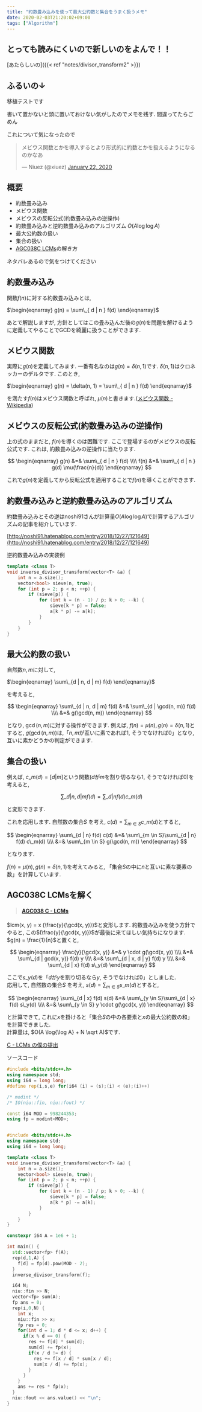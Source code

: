 ```yaml
---
title: "約数畳み込みを使って最大公約数と集合をうまく扱うメモ"
date: 2020-02-03T21:20:02+09:00
tags: ["Algorithm"]
---
```


## とっても読みにくいので新しいのをよんで！！

[あたらしいの]({{< ref "notes/divisor_transform2" >}})

## ふるいの↓

移植テストです

書いて置かないと頭に置いておけない気がしたのでメモを残す. 間違ってたらごめん

これについて気になったので

<blockquote class="twitter-tweet"><p lang="ja" dir="ltr">メビウス関数とかを導入するとより形式的に約数とかを扱えるようになるのかなあ</p>&mdash; Niuez (@xiuez) <a href="https://twitter.com/xiuez/status/1219811848263852033?ref_src=twsrc%5Etfw">January 22, 2020</a></blockquote> <script async src="https://platform.twitter.com/widgets.js" charset="utf-8"></script>

## 概要

- 約数畳み込み
- メビウス関数
- メビウスの反転公式(約数畳み込みの逆操作)
- 約数畳み込みと逆約数畳み込みのアルゴリズム $O(A \log{\log A})$
- 最大公約数の扱い
- 集合の扱い
- [AGC038C LCMs](https://atcoder.jp/contests/agc038/tasks/agc038_c)の解き方

ネタバレあるので気をつけてください

## 約数畳み込み

関数$f(n)$に対する約数畳み込みとは, 

$\begin{eqnarray} g(n) = \sum\_{ d | n } f(d) \end{eqnarray}$


あとで解説しますが, 方針としてはこの畳み込んだ後の$g(n)$を問題を解けるように定義してやることでGCDを綺麗に扱うことができます.

## メビウス関数

実際に$g(n)$を定義してみます. 一番有名なのは$g(n) = \delta(n, 1)$です. $\delta(n, 1)$はクロネッカーのデルタです. このとき, 

$\begin{eqnarray} g(n) = \delta(n, 1) = \sum\_{ d | n } f(d) \end{eqnarray}$

を満たす$f(n)$はメビウス関数と呼ばれ, $\mu(n)$と書きます.([メビウス関数 - Wikipedia](https://ja.wikipedia.org/wiki/%E3%83%A1%E3%83%93%E3%82%A6%E3%82%B9%E9%96%A2%E6%95%B0))

## メビウスの反転公式(約数畳み込みの逆操作)

上の式のままだと, $f(n)$を導くのは困難です. ここで登場するのがメビウスの反転公式です. これは, 約数畳み込みの逆操作に当たります.

$$ \begin{eqnarray}
g(n) &=& \sum\_{ d | n } f(d) \\\\
f(n) &=& \sum\_{ d | n } g(d) \mu(\frac{n}{d})
\end{eqnarray} $$

これで$g(n)$を定義してから反転公式を適用することで$f(n)$を導くことができます.

## 約数畳み込みと逆約数畳み込みのアルゴリズム

約数畳み込みとその逆はnoshi91さんが計算量$O(A \log{\log A})$で計算するアルゴリズムの記事を紹介しています. 

[http://noshi91.hatenablog.com/entry/2018/12/27/121649](http://noshi91.hatenablog.com/entry/2018/12/27/121649)


逆約数畳み込みの実装例

```cpp
template <class T>
void inverse_divisor_transform(vector<T> &a) {
    int n = a.size();
    vector<bool> sieve(n, true);
    for (int p = 2; p < n; ++p) {
        if (sieve[p]) {
            for (int k = (n - 1) / p; k > 0; --k) {
                sieve[k * p] = false;
                a[k * p] -= a[k];
            }
        }
    }
}
```

## 最大公約数の扱い

自然数$n, m$に対して, 

$\begin{eqnarray} \sum\_{d | n, d | m} f(d) \end{eqnarray}$

を考えると, 

$$
\begin{eqnarray}
\sum\_{d | n, d | m} f(d) &=& \sum\_{d | \gcd(n, m)} f(d) \\\\
&=& g(\gcd(n, m))
\end{eqnarray}
$$

となり, $\gcd(n, m)$に対する操作ができます. 例えば, $f(n) = \mu(n), g(n) = \delta(n, 1)$とすると, $g(\gcd(n, m))$は,「$n, m$が互いに素であれば$1$, そうでなければ$0$」となり, 互いに素かどうかの判定ができます.

## 集合の扱い

例えば, $c\_m(d) = [d | m$]という関数($d$が$m$を割り切るなら$1$, そうでなければ$0$)を考えると,

$$ \sum\_{d | n, d | m} f(d) = \sum\_{ d | n } f(d) c\_m(d) $$

と変形できます.

これを応用します. 自然数の集合$S$ を考え, $c(d) = \sum_{m \in S} c\_m(d)$とすると, 

$$
\begin{eqnarray}
\sum\_{d | n} f(d) c(d) &=& \sum\_{m \in S}\sum\_{d | n} f(d) c\_m(d) \\\\
&=& \sum\_{m \in S} g(\gcd(n, m))
\end{eqnarray}
$$

となります.

$f(n) = \mu(n), g(n) = \delta(n, 1)$を考えてみると, 「集合$S$の中に$n$と互いに素な要素の数」を計算しています.

## AGC038C LCMsを解く


<blockquote><h4><a href="https://atcoder.jp/contests/agc038/tasks/agc038_c">AGC038 C - LCMs</a></h4></blockquote>

$lcm(x, y) = x (\frac{y}{\gcd(x, y)})$と変形します. 約数畳み込みを使う方針でやると, この$(\frac{y}{\gcd(x, y)})$が最後に来てほしい気持ちになります. $g(n) = \frac{1}{n}$と置くと, 

$$
\begin{eqnarray}
\frac{y}{\gcd(x, y)} &=& y \cdot g(\gcd(x, y)) \\\\
&=& \sum\_{d | gcd(x, y)} f(d) y \\\\
&=& \sum\_{d | x, d | y} f(d) y \\\\
&=& \sum\_{d | x} f(d) s\_y(d)
\end{eqnarray}
$$

ここで$s\_y(d)$を「$d$が$y$を割り切るなら$y$, そうでなければ$0$」としました.  
応用して, 自然数の集合$S$ を考え, $s(d) = \sum_{m \in S} s\_m(d)$とすると, 

$$
\begin{eqnarray}
\sum\_{d | x} f(d) s(d) &=& \sum\_{y \in S}\sum\_{d | x} f(d) s\_y(d) \\\\
&=& \sum\_{y \in S} y \cdot g(\gcd(x, y))
\end{eqnarray}
$$

と計算できて, これに$x$を掛けると「集合$S$の中の各要素と$x$の最大公約数の和」を計算できました.  
計算量は, $O(A \log{\log A} + N \sqrt A)$です.


<a href="https://atcoder.jp/contests/agc038/submissions/9703431">C - LCMs の僕の提出</a>

ソースコード

```cpp
#include <bits/stdc++.h>
using namespace std;
using i64 = long long;
#define rep(i,s,e) for(i64 (i) = (s);(i) < (e);(i)++)

/* modint */
/* IO(niu::fin, niu::fout) */

const i64 MOD = 998244353;
using fp = modint<MOD>;


#include <bits/stdc++.h>
using namespace std;
using i64 = long long;

template <class T>
void inverse_divisor_transform(vector<T> &a) {
    int n = a.size();
    vector<bool> sieve(n, true);
    for (int p = 2; p < n; ++p) {
        if (sieve[p]) {
            for (int k = (n - 1) / p; k > 0; --k) {
                sieve[k * p] = false;
                a[k * p] -= a[k];
            }
        }
    }
}

constexpr i64 A = 1e6 + 1;

int main() {
  std::vector<fp> f(A);
  rep(d,1,A) {
    f[d] = fp(d).pow(MOD - 2);
  }
  inverse_divisor_transform(f);

  i64 N;
  niu::fin >> N;
  vector<fp> sum(A);
  fp ans = 0;
  rep(i,0,N) {
    int x;
    niu::fin >> x;
    fp res = 0;
    for(int d = 1; d * d <= x; d++) {
      if(x % d == 0) {
        res += f[d] * sum[d];
        sum[d] += fp(x);
        if(x / d != d) {
          res += f[x / d] * sum[x / d];
          sum[x / d] += fp(x);
        }
      }
    }
    ans += res * fp(x);
  }
  niu::fout << ans.value() << "\n";
}
```
